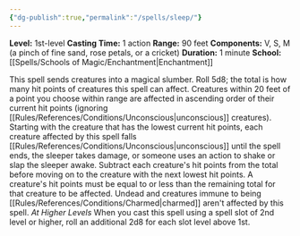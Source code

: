 ```yaml
---
{"dg-publish":true,"permalink":"/spells/sleep/"}
---
```


**Level:** 1st-level
**Casting Time:** 1 action
**Range:** 90 feet
**Components:** V, S, M (a pinch of fine sand, rose petals, or a cricket)
**Duration:** 1 minute
**School:** [[Spells/Schools of Magic/Enchantment\|Enchantment]]

This spell sends creatures into a magical slumber. Roll 5d8; the total is how many hit points of creatures this spell can affect. Creatures within 20 feet of a point you choose within range are affected in ascending order of their current hit points (ignoring [[Rules/References/Conditions/Unconscious\|unconscious]] creatures).
Starting with the creature that has the lowest current hit points, each creature affected by this spell falls [[Rules/References/Conditions/Unconscious\|unconscious]] until the spell ends, the sleeper takes damage, or someone uses an action to shake or slap the sleeper awake. Subtract each creature's hit points from the total before moving on to the creature with the next lowest hit points. A creature's hit points must be equal to or less than the remaining total for that creature to be affected.
Undead and creatures immune to being [[Rules/References/Conditions/Charmed\|charmed]] aren't affected by this spell.
_At Higher Levels_
When you cast this spell using a spell slot of 2nd level or higher, roll an additional 2d8 for each slot level above 1st.